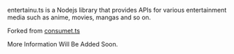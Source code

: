 entertainu.ts is a Nodejs library that provides APIs for various entertainment media such as anime, movies, mangas and so on.

Forked from [consumet.ts](https://github.com/consumet/consumet.ts)

More Information Will Be Added Soon.
